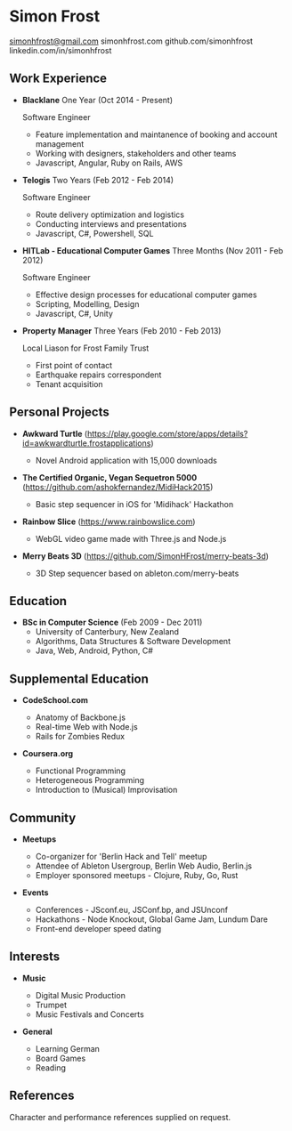 Simon Frost
=

simonhfrost@gmail.com
simonhfrost.com
github.com/simonhfrost
linkedin.com/in/simonhfrost

Work Experience
-

*   **Blacklane** One Year (Oct 2014 - Present)

    Software Engineer
    - Feature implementation and maintanence of booking and account management
    - Working with designers, stakeholders and other teams
    - Javascript, Angular, Ruby on Rails, AWS

*   **Telogis** Two Years (Feb 2012 - Feb 2014)

    Software Engineer
    - Route delivery optimization and logistics
    - Conducting interviews and presentations
    - Javascript, C#, Powershell, SQL

*   **HITLab - Educational Computer Games** Three Months (Nov 2011 - Feb 2012)

    Software Engineer
    - Effective design processes for educational computer games
    - Scripting, Modelling, Design
    - Javascript, C#, Unity

*   **Property Manager** Three Years (Feb 2010 - Feb 2013)

    Local Liason for Frost Family Trust
    - First point of contact
    - Earthquake repairs correspondent
    - Tenant acquisition

Personal Projects
-

*   **Awkward Turtle** (https://play.google.com/store/apps/details?id=awkwardturtle.frostapplications)
    - Novel Android application with 15,000 downloads

*   **The Certified Organic, Vegan Sequetron 5000** (https://github.com/ashokfernandez/MidiHack2015)
    - Basic step sequencer in iOS for 'Midihack' Hackathon

*   **Rainbow Slice** (https://www.rainbowslice.com)
    - WebGL video game made with Three.js and Node.js

*   **Merry Beats 3D** (https://github.com/SimonHFrost/merry-beats-3d)
    - 3D Step sequencer based on ableton.com/merry-beats

Education
-

*   **BSc in Computer Science** (Feb 2009 - Dec 2011)
    - University of Canterbury, New Zealand
    - Algorithms, Data Structures & Software Development
    - Java, Web, Android, Python, C#

Supplemental Education
-

*   **CodeSchool.com**
    - Anatomy of Backbone.js
    - Real-time Web with Node.js
    - Rails for Zombies Redux

*   **Coursera.org**
    - Functional Programming
    - Heterogeneous Programming
    - Introduction to (Musical) Improvisation

Community
-

* **Meetups**
	- Co-organizer for 'Berlin Hack and Tell' meetup
	- Attendee of Ableton Usergroup, Berlin Web Audio, Berlin.js
	- Employer sponsored meetups - Clojure, Ruby, Go, Rust

* **Events**
	- Conferences - JSconf.eu, JSConf.bp, and JSUnconf
	- Hackathons - Node Knockout, Global Game Jam, Lundum Dare
	- Front-end developer speed dating

Interests
-

*   **Music**
    - Digital Music Production
    - Trumpet
    - Music Festivals and Concerts

*   **General**
    - Learning German
    - Board Games
    - Reading

References
-

Character and performance references supplied on request.
